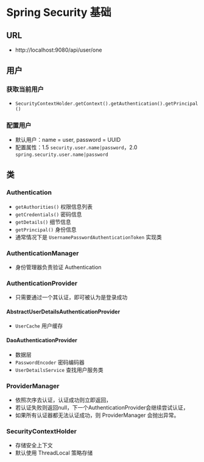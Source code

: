 # Spring Security 基础

## URL
- http://localhost:9080/api/user/one


## 用户
### 获取当前用户
- `SecurityContextHolder.getContext().getAuthentication().getPrincipal()`

### 配置用户
- 默认用户：name = user, password = UUID
- 配置属性：1.5 `security.user.name|password`，2.0 `spring.security.user.name|password`


## 类
### Authentication
- `getAuthorities()` 权限信息列表
- `getCredentials()` 密码信息
- `getDetails()` 细节信息
- `getPrincipal()` 身份信息
- 通常情况下是 `UsernamePasswordAuthenticationToken` 实现类

### AuthenticationManager
- 身份管理器负责验证 Authentication

### AuthenticationProvider
- 只需要通过一个其认证，即可被认为是登录成功

#### AbstractUserDetailsAuthenticationProvider
- `UserCache` 用户缓存

#### DaoAuthenticationProvider
- 数据层
- `PasswordEncoder` 密码编码器
- `UserDetailsService` 查找用户服务类

### ProviderManager
- 依照次序去认证，认证成功则立即返回，
- 若认证失败则返回null，下一个AuthenticationProvider会继续尝试认证，
- 如果所有认证器都无法认证成功，则 ProviderManager 会抛出异常。

### SecurityContextHolder
- 存储安全上下文
- 默认使用 ThreadLocal 策略存储
